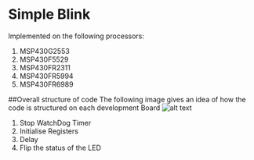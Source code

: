 # Simple Blink
Implemented on the following processors:
1. MSP430G2553
2. MSP430F5529
3. MSP430FR2311
4. MSP430FR5994
5. MSP430FR6989

##Overall structure of code
The following image gives an idea of how the code is structured on each development Board
![alt text](https://i.imgur.com/QpQ45Cc.png "High-Level Overview of how the code is structured")

1. Stop WatchDog Timer
2. Initialise Registers
3. Delay
4. Flip the status of the LED